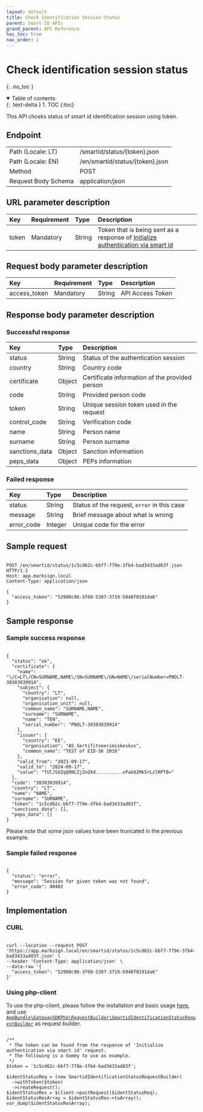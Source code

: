 ```yaml
---
layout: default
title: Check Identification Session Status
parent: Smart-ID APIs
grand_parent: API Reference
has_toc: true
nav_order: 2
---
```


# Check identification session status
{: .no_toc }

<details open markdown="block">
  <summary>
    Table of contents
  </summary>
  {: .text-delta }
1. TOC
{:toc}
</details>

This API chceks status of smart id identification session using token.

## Endpoint

<table>
  <tbody>
    <tr>
      <td>Path (Locale: LT)</td>
      <td>/smartid/status/{token}.json</td>
    </tr>
    <tr>
      <td>Path (Locale: EN)</td>
      <td>/en/smartid/status/{token}.json</td>
    </tr>
    <tr>
      <td>Method</td>
      <td>POST</td>
    </tr>
    <tr>
      <td>Request Body Schema</td>
      <td>application/json</td>
    </tr>
  </tbody>
</table>

## URL parameter description

| Key | Requirement | Type | Description |
| :--- | :--- | :--- | :--- |
| token | Mandatory | String | Token that is being sent as a response of [Initialize authentication via smart id](/documentation/api-references/smartId/apiSmartidInitAuth.html#successful-response) |

## Request body parameter description

| Key | Requirement | Type | Description |
| :--- | :--- | :--- | :--- |
| access_token | Mandatory | String | API Access Token |



## Response body parameter description

### Successful response

| Key | Type | Description |
| :--- | :--- | :--- |
| status | String | Status of the authentication session |
| country | String | Country code |
| certificate | Object | Certificate information of the provided person |
| code | String | Provided person code |
| token | String | Unique session token used in the request |
| control_code | String | Verification code |
| name | String | Person name |
| surname | String | Person surname |
| sanctions_data | Object | Sanction informatiion |
| peps_data | Object | PEPs information |


### Failed response

| Key | Type | Description |
| :--- | :--- | :--- |
| status | String | Status of the request, `error` in this case |
| message | String | Brief message about what is wrong |
| error_code | Integer | Unique code for the error |

## Sample request

```

POST /en/smartid/status/1c5cd62c-bbf7-779e-3fb4-bad3433ad83f.json HTTP/1.1
Host: app.marksign.local
Content-Type: application/json

{
  "access_token": "52900c96-3f60-5307-3719-5948f0191da6"
}

```

## Sample response

### Sample success response

```

{
  "status": "ok",
  "certificate": {
    "name": "\/C=LT\/CN=SURNAME,NAME\/SN=SURNAME\/GN=NAME\/serialNumber=PNOLT-30303039914",
    "subject": {
      "country": "LT",
      "organisation": null,
      "organisation_unit": null,
      "common_name": "SURNAME,NAME",
      "surname": "SURNAME",
      "name": "TEN",
      "serial_number": "PNOLT-30303039914"
    },
    "issuer": {
      "country": "EE",
      "organisation": "AS Sertifitseerimiskeskus",
      "common_name": "TEST of EID-SK 2016"
    },
    "valid_from": "2021-09-17",
    "valid_to": "2024-09-17",
    "value": "TUlJSUZqQ0NCZjZnQXd..........xPak02Mk5rLzlRPT0="
  },
  "code": "30303039914",
  "country": "LT",
  "name": "NAME",
  "surname": "SURNAME",
  "token": "1c5cd62c-bbf7-779e-3fb4-bad3433ad83f",
  "sanctions_data": [],
  "peps_data": []
}

```

Please note that some json values have been truncated in the previous example.

### Sample failed response

```

{
  "status": "error",
  "message": "Session for given token was not found",
  "error_code": 40402
}

```

## Implementation

### CURL

```

curl --location --request POST 'https://app.marksign.local/en/smartid/status/1c5cd62c-bbf7-779e-3fb4-bad3433ad83f.json' \
--header 'Content-Type: application/json' \
--data-raw '{
  "access_token": "52900c96-3f60-5307-3719-5948f0191da6"
}'

```

### Using php-client

To use the php-client, please follow the installation and basic usage [here](/documentation/sdk-php-client.html#usage), and use [`AppBundle\GatewaySDKPhp\RequestBuilder\SmartidIdentificationStatusRequestBuilder`](/documentation/class-ref/GatewaySDKPhp/RequestBuilder/SmartidIdentificationStatusRequestBuilder.html) as request builder.

```

/**
 * The token can be found from the response of 'Initialize authentication via smart id' request.
 * The following is a dummy to use as example.
 */
$token = '1c5cd62c-bbf7-779e-3fb4-bad3433ad83f';

$identStatusReq = (new SmartidIdentificationStatusRequestBuilder)
  ->withToken($token)
  ->createRequest();
$identStatusRes = $client->postRequest($identStatusReq);
$identStatusResArray = $identStatusRes->toArray();
var_dump($identStatusResArray);

```
